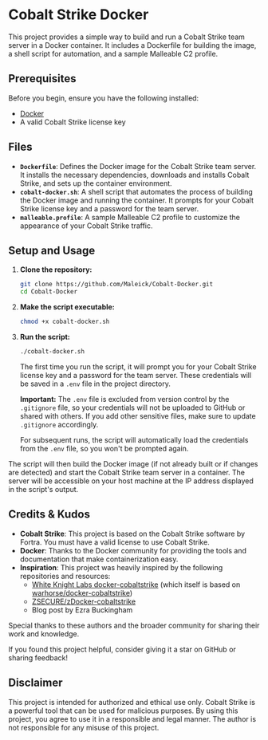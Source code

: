 # Cobalt Strike Docker

This project provides a simple way to build and run a Cobalt Strike team server in a Docker container. It includes a Dockerfile for building the image, a shell script for automation, and a sample Malleable C2 profile.

## Prerequisites

Before you begin, ensure you have the following installed:

- [Docker](https://www.docker.com/get-started)
- A valid Cobalt Strike license key

## Files

- **`Dockerfile`**: Defines the Docker image for the Cobalt Strike team server. It installs the necessary dependencies, downloads and installs Cobalt Strike, and sets up the container environment.
- **`cobalt-docker.sh`**: A shell script that automates the process of building the Docker image and running the container. It prompts for your Cobalt Strike license key and a password for the team server.
- **`malleable.profile`**: A sample Malleable C2 profile to customize the appearance of your Cobalt Strike traffic.

## Setup and Usage

1.  **Clone the repository:**

    ```bash
    git clone https://github.com/Maleick/Cobalt-Docker.git
    cd Cobalt-Docker
    ```

2.  **Make the script executable:**

    ```bash
    chmod +x cobalt-docker.sh
    ```

3.  **Run the script:**

    ```bash
    ./cobalt-docker.sh
    ```


    The first time you run the script, it will prompt you for your Cobalt Strike license key and a password for the team server. These credentials will be saved in a `.env` file in the project directory.

    **Important:** The `.env` file is excluded from version control by the `.gitignore` file, so your credentials will not be uploaded to GitHub or shared with others. If you add other sensitive files, make sure to update `.gitignore` accordingly.

    For subsequent runs, the script will automatically load the credentials from the `.env` file, so you won't be prompted again.


The script will then build the Docker image (if not already built or if changes are detected) and start the Cobalt Strike team server in a container. The server will be accessible on your host machine at the IP address displayed in the script's output.

## Credits & Kudos

- **Cobalt Strike**: This project is based on the Cobalt Strike software by Fortra. You must have a valid license to use Cobalt Strike.
- **Docker**: Thanks to the Docker community for providing the tools and documentation that make containerization easy.
- **Inspiration**: This project was heavily inspired by the following repositories and resources:
  - [White Knight Labs docker-cobaltstrike](https://github.com/WKL-Sec/docker-cobaltstrike) (which itself is based on [warhorse/docker-cobaltstrike](https://github.com/warhorse/docker-cobaltstrike))
  - [ZSECURE/zDocker-cobaltstrike](https://github.com/ZSECURE/zDocker-cobaltstrike/tree/main)
  - Blog post by Ezra Buckingham

Special thanks to these authors and the broader community for sharing their work and knowledge.

If you found this project helpful, consider giving it a star on GitHub or sharing feedback!

## Disclaimer

This project is intended for authorized and ethical use only. Cobalt Strike is a powerful tool that can be used for malicious purposes. By using this project, you agree to use it in a responsible and legal manner. The author is not responsible for any misuse of this project.
